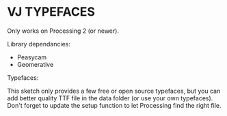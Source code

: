 VJ TYPEFACES
============

Only works on Processing 2 (or newer).


Library dependancies:

- Peasycam
- Geomerative


Typefaces:

This sketch only provides a few free or open source typefaces, but you can add better quality TTF file in the data folder (or use your own typefaces). Don't forget to update the setup function to let Processing find the right file.